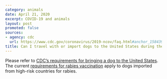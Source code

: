 ```yaml
---
category: animals
date: April 21, 2020
excerpt: COVID-19 and animals
layout: post
promoted: false
sources:
- agency: cdc
  url: https://www.cdc.gov/coronavirus/2019-ncov/faq.html#anchor_1584390773118
title: Can I travel with or import dogs to the United States during the outbreak?
---
```


Please refer to [CDC’s requirements for bringing a dog to the United States](https://www.cdc.gov/importation/bringing-an-animal-into-the-united-states/index.html). The current [requirements for rabies vaccination](https://www.cdc.gov/importation/bringing-an-animal-into-the-united-states/rabies-vaccine.html) apply to dogs imported from high-risk countries for rabies.